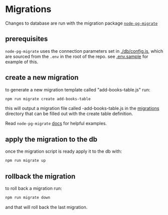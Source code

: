 # Migrations

Changes to database are run with the migration package
[`node-pg-migrate`](https://salsita.github.io/node-pg-migrate/#/)

## prerequisites
`node-pg-migrate` uses the connection parameters set in
[./db/config.js](./db/config.js), which are sourced from the `.env` in the root
of the repo. see [.env.sample](.env.sample) for example of this.

## create a new migration
to generate a new migration template called "add-books-table.js" run:

```bash
npm run migrate create add-books-table
```

this will output a migration file called <timestamp>-add-books-table.js in the
[migrations](./migrations) directory that can be filled out with the create
table definition.

Read `node-pg-migrate`
[docs](https://salsita.github.io/node-pg-migrate/#/migrations) for helpful
examples.

## apply the migration to the db
once the migration script is ready apply it to the db with:

```bash
npm run migrate up
```

## rollback the migration
to roll back a migration run:

```bash
npm run migrate down
```

and that will roll back the last migration.
